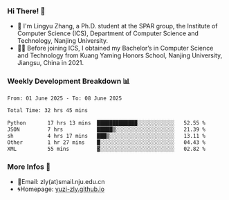 ### Hi There! 👋 
- 🐳 I'm Lingyu Zhang, a Ph.D. student at the SPAR group, the Institute of Computer Science (ICS), Department of Computer Science and Technology, Nanjing University.
- 🧑‍🎓 Before joining ICS, I obtained my Bachelor’s in Computer Science and Technology from Kuang Yaming Honors School, Nanjing University, Jiangsu, China in 2021.

### Weekly Development Breakdown :bar_chart:

<!--START_SECTION:waka-->

```txt
From: 01 June 2025 - To: 08 June 2025

Total Time: 32 hrs 45 mins

Python       17 hrs 13 mins  █████████████░░░░░░░░░░░░   52.55 %
JSON         7 hrs           █████▒░░░░░░░░░░░░░░░░░░░   21.39 %
sh           4 hrs 17 mins   ███▒░░░░░░░░░░░░░░░░░░░░░   13.11 %
Other        1 hr 27 mins    █░░░░░░░░░░░░░░░░░░░░░░░░   04.43 %
XML          55 mins         ▓░░░░░░░░░░░░░░░░░░░░░░░░   02.82 %
```

<!--END_SECTION:waka-->

<!--
### Github Contributions :octocat:

![](https://raw.githubusercontent.com/yuzi-zly/yuzi-zly/output/github-contribution-grid-snake.svg)              
-->

### More Infos 📖

- 📧Email: zly(at)smail.nju.edu.cn
- 🌀Homepage: [yuzi-zly.github.io](https://yuzi-zly.github.io/)
